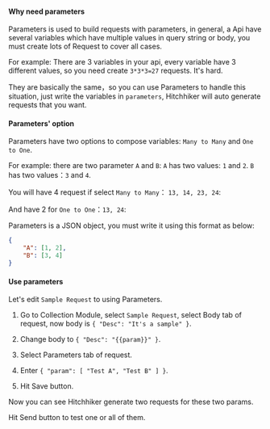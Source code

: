 #### Why need parameters

Parameters is used to build requests with parameters, in general, a Api have several variables which have multiple values in query string or body, you must create lots of Request to cover all cases. 

For example: 
There are 3 variables in your api, every variable have 3 different values, so you need create `3*3*3=27` requests. It's hard.

They are basically the same，so you can use Parameters to handle this situation, just write the variables in `parameters`, Hitchhiker will auto generate requests that you want.

#### Parameters' option

Parameters have two options to compose variables: `Many to Many` and `One to One`. 

For example: there are two parameter `A` and `B`:
`A` has two values: `1` and `2`.
`B` has two values：`3` and `4`.

You will have 4 request if select `Many to Many`： `13, 14, 23, 24`:


And have 2 for `One to One`：`13, 24`:


Parameters is a JSON object, you must write it using this format as below:
``` json
{
    "A": [1, 2],
    "B": [3, 4]
}
```

#### Use parameters

Let's edit `Sample Request` to using Parameters.

1. Go to Collection Module, select `Sample Request`, select Body tab of request, now body is `{ "Desc": "It's a sample" }`.

2. Change body to `{ "Desc": "{{param}}" }`.

3. Select Parameters tab of request.

4. Enter `{ "param": [ "Test A", "Test B" ] }`.

5. Hit Save button.

Now you can see Hitchhiker generate two requests for these two params.

Hit Send button to test one or all of them.